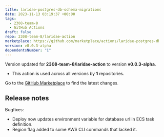 ```yaml
---
title: laridae-postgres-db-schema-migrations
date: 2023-11-13 03:19:37 +00:00
tags:
  - 2308-team-8
  - GitHub Actions
draft: false
repo: 2308-team-8/laridae-action
marketplace: https://github.com/marketplace/actions/laridae-postgres-db-schema-migrations
version: v0.0.3-alpha
dependentsNumber: "1"
---
```



Version updated for **2308-team-8/laridae-action** to version **v0.0.3-alpha**.
- This action is used across all versions by **1** repositories.

Go to the [GitHub Marketplace](https://github.com/marketplace/actions/laridae-postgres-db-schema-migrations) to find the latest changes.

## Release notes

Bugfixes:
- Deploy now updates environment variable for database url in ECS task definition.
- Region flag added to some AWS CLI commands that lacked it.
